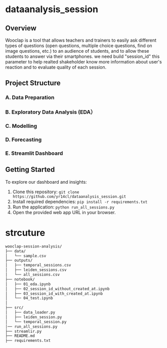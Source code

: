 # dataanalysis_session
## Overview
Wooclap is a tool that allows teachers and trainers to easily ask different types of questions (open questions, multiple choice questions, find on image questions, etc.) to an audience of students, and to allow these students to answer via their smartphones. 
we need build "session_id" this parameter to help realted shakeholder know more information about user's reaction and to evaluate quality of each session. 


## Project Structure

### A. Data Preparation
### B. Exploratory Data Analysis (EDA）
### C. Modelling
### D. Forecasting
### E. Streamlit Dashboard

## Getting Started

To explore our dashboard and insights:

1. Clone this repository:
    ```git clone https://github.com/yr14cl/dataanalysis_session.git```
2. Install required dependencies:
    ```pip install -r requirements.txt```
3. Run the application:
    ```python run_all_sessions.py```
4. Open the provided web app URL in your browser.
   
# strcuture 
```bash
wooclap-session-analysis/
├── data/                     
│   └── sample.csv
├── outputs/
│   ├── temporal_sessions.csv
│   ├── leiden_sessions.csv
│   └── all_sessions.csv
├── notebook/
│   ├── 01_eda.ipynb            
│   ├── 02_session_id_without_created_at.ipynb
│   ├── 03_session_id_with_created_at.ipynb  
│   └── 04_test.ipynb  
│
├── src/                      
│   ├── data_loader.py         
│   ├── leiden_session.py         
│   └── temporal_session.py  
│── run_all_sessions.py
├── streamlir.py        
├── README.md                
├── requirements.txt          
```
